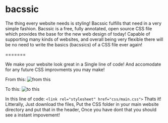 bacssic
=======

The thing every website needs is styling! Bacssic fulfills that need in a very simple fashion.
Bacssic is a free, fully annotated, open source CSS file which provides the base for the new web design of today! Capable of supporting many kinds of websites, and overall being very flexible there will be no need to write the basics (bacssics) of a CSS file ever again!

=======

We make your website look great in a Single line of code! And accomodate for any future CSS improvments you may make!

From this:
![from this](https://cloud.githubusercontent.com/assets/5412090/4617260/a175787c-52fc-11e4-87a2-4b3ef1a49f9f.PNG)

To this:
![to this](https://cloud.githubusercontent.com/assets/5412090/4617262/a9e61aca-52fc-11e4-9e77-f31f3a48952c.PNG)

In this line of code:
```<link rel="stylesheet" href="css/main.css">``` Thats it! Litterally, Just download the files, Put the CSS folder in your main website directory and put that in the header, Once you have dont that you should see a instant impovement!
